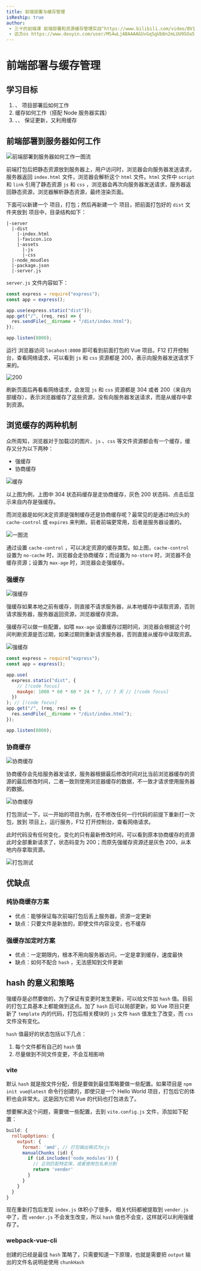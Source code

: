 ```yaml
---
title: 前端部署与缓存管理
isReship: true
author:
 - 三十的前端课 前端部署和资源缓存管理实战^https://www.bilibili.com/video/BV1K1421t7BW/
 - 远方os https://www.douyin.com/user/MS4wLjABAAAAGUvGqSgUb8n2mLUU9SOa5wmdZy-Sj5_FUt-DK5Iu6PpxO1QgrJ1_vXy6ikzz_Q4h?from_tab_name=main&is_search=0&list_name=follow&modal_id=7371835338278374707&nt=0
---
```


# 前端部署与缓存管理

## 学习目标

1. <SPW text="Vue" />、<SPW text="React" /> 项目部署后如何工作
2. 缓存如何工作（搭配 Node 服务器实践）
3. <SPW text="JavaScript" />、<SPW text="CSS" />、<SPW text="HTML" /> 保证更新，又利用缓存

## 前端部署到服务器如何工作

![前端部署到服务器如何工作一图流](https://pic1.imgdb.cn/item/67e977260ba3d5a1d7e6ec2e.png)

前端打包后把静态资源放到服务器上，用户访问时，浏览器会向服务器发送请求，服务器返回 `index.html` 文件，浏览器会解析这个 `html` 文件。`html` 文件中 `script` 和 `link` 引用了静态资源 `js` 和 `css` ，浏览器会再次向服务器发送请求，服务器返回静态资源，浏览器解析静态资源，最终渲染页面。

下面可以新建一个 <SPW text="Vue" /> 项目，打包；然后再新建一个 <SPW text="Node" /> 项目，把前面打包好的 `dist` 文件夹放到 <SPW text="Node" /> 项目中，目录结构如下：

```
|-server
  |-dist
    |-index.html
    |-favicon.ico
    |-assets
      |-js
      |-css
  |-node_moudles
  |-package.json
  |-server.js
```

`server.js` 文件内容如下：

```js
const express = require("express");
const app = express();

app.use(express.static("dist"));
app.get("/", (req, res) => {
  res.sendFile(__dirname + "/dist/index.html");
});

app.listen(8000);
```

运行 <SPW text="Node" /> 浏览器访问 `locahost:8000` 即可看到前面打包的 Vue 项目。F12 打开控制台，查看网络请求，可以看到 `js` 和 `css` 资源都是 200，表示向服务器发送请求下来的。

![200](https://pic1.imgdb.cn/item/67ab02ecd0e0a243d4fe4fb5.png)

刷新页面后再看看网络请求，会发现 `js` 和 `css` 资源都是 304 或者 200（来自内部缓存），表示浏览器缓存了这些资源，没有向服务器发送请求，而是从缓存中拿到资源。

## 浏览缓存的两种机制

众所周知，浏览器对于加载过的图片、`js` 、`css` 等文件资源都会有一个缓存，缓存又分为以下两种：

- 强缓存
- 协商缓存

![缓存](https://pic1.imgdb.cn/item/67ab13f3d0e0a243d4fe5567.png)

以上图为例，上图中 304 状态码缓存是走协商缓存，灰色 200 状态码、点击后显示来自内存是强缓存。

而浏览器是如何决定资源是强制缓存还是协商缓存呢？最常见的是通过响应头的 `cache-control` 或 `expires` 来判断。前者前端更常用，后者是服务器设置的。

![一图流](https://pic1.imgdb.cn/item/67ab14f1d0e0a243d4fe55d4.png)

通过设置 `cache-control` ，可以决定资源的缓存类型。如上图，`cache-control` 设置为 `no-cache` 时，浏览器会走协商缓存；而设置为 `no-store` 时，浏览器不会缓存资源；设置为 `max-age` 时，浏览器会走强缓存。

### 强缓存

![强缓存](https://pic1.imgdb.cn/item/67ab15fcd0e0a243d4fe5601.png)

强缓存如果本地之前有缓存，则直接不请求服务器，从本地缓存中读取资源，否则请求服务器，服务器返回资源，浏览器缓存资源。

强缓存可以做一些配置，如喂 `max-age` 设置缓存过期时间，浏览器会根据这个时间判断资源是否过期，如果过期则重新请求服务器，否则直接从缓存中读取资源。

![强缓存](https://pic1.imgdb.cn/item/685a6e7b58cb8da5c86b83c4.png)

```js
const express = require("express");
const app = express();

app.use(
  express.static("dist", {
    // [!code focus]
    maxAge: 1000 * 60 * 60 * 24 * 7, // 7 天 // [!code focus]
  })
); // [!code focus]
app.get("/", (req, res) => {
  res.sendFile(__dirname + "/dist/index.html");
});

app.listen(8000);
```

### 协商缓存

![协商缓存](https://pic1.imgdb.cn/item/67ab163dd0e0a243d4fe5609.png)

协商缓存会先给服务器发请求，服务器根据最后修改时间对比当前浏览器缓存的资源的最后修改时间，二者一致则使用浏览器缓存的数据，不一致才请求使用服务器的数据。

![协商缓存](https://pic1.imgdb.cn/item/685a80f558cb8da5c86bcd33.png)

打包测试一下，以一开始的项目为例，在不修改任何一行代码的前提下重新打一次包，放到 <SPW text="Node" /> 项目上，运行服务，F12 打开控制台，查看网络请求。

此时代码没有任何变化，变化的只有最新修改时间，可以看到原本协商缓存的资源此时全部重新请求了，状态码变为 200；而原先强缓存资源还是灰色 200，从本地内存拿取资源。

![打包测试](https://pic1.imgdb.cn/item/67ab1798d0e0a243d4fe5656.png)

## 优缺点

### 纯协商缓存方案

- 优点：能够保证每次前端打包后丢上服务器，资源一定更新
- 缺点：只要文件是新放的，即使文件内容没变，也不缓存

### 强缓存加定时方案

- 优点：一定期限内，根本不用向服务器访问，一定是拿到缓存，速度最快
- 缺点：如何不配合 `hash` ，无法感知到文件更新

## hash 的意义和策略

强缓存是必然要做的，为了保证有变更时发生更新，可以给文件加 `hash` 值。目前的打包工具基本上都能做到这点。加了 `hash` 后可以局部更新，如 Vue 项目只更新了 `template` 内的代码，打包后相关模块的 `js` 文件 `hash` 值发生了改变，而 `css` 文件没有变化。

`hash` 值最好的状态包括以下几点：

1. 每个文件都有自己的 `hash` 值
2. 尽量做到不同文件变更，不会互相影响

### vite

默认 `hash` 就是按文件分配，但是要做到最佳策略要做一些配置。如果项目是 `npm init vue@latest` 命令行创建的，即使只是一个 Hello World 项目，打包后它的体积也会非常大。这是因为它把 Vue 的代码也打包进去了。

想要解决这个问题，需要做一些配置，去到 `vite.config.js` 文件，添加如下配置：

```js
build: {
  rollupOptions: {
    output: {
      format: 'amd', // 打包输出格式为cjs
      manualChunks (id) {
        if (id.includes('node_modules')) {
          // 正则匹配特定库，或者使用包名来分割
          return 'vender'
        }
      }
    }
  }
}
```

现在重新打包后发现 `index.js` 体积小了很多，<SPW text="Vue" /> 相关代码都被提取到 `vender.js` 中了，而 `vender.js` 不会发生改变，所以 `hash` 值也不会变，这样就可以利用强缓存了。

### webpack-vue-cli

创建的已经是最佳 `hash` 策略了，只需要知道一下原理，也就是需要把 `output` 输出的文件名说明是使用 `chunkHash`
